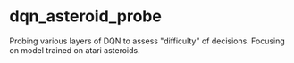 # dqn_asteroid_probe
Probing various layers of DQN to assess "difficulty" of decisions. Focusing on model trained on atari asteroids. 
